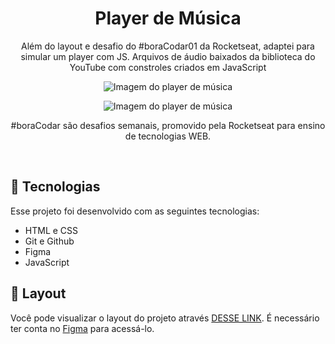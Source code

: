 <h1 align="center"> Player de Música </h1>

<p align="center">
Além do layout e desafio do #boraCodar01 da Rocketseat, adaptei para simular um player com JS. Arquivos de áudio baixados da biblioteca do YouTube com constroles criados em JavaScript <br/>
</p>

<p align="center">
  <img alt="Imagem do player de música" src="./public/play1.png">
</p>
<p align="center">
  <img alt="Imagem do player de música" src="./public/play2.png">
</p>

<p align="center">
#boraCodar são desafios semanais, promovido pela Rocketseat para ensino de tecnologias WEB. <br/>
</p>



<br>

## 🚀 Tecnologias

Esse projeto foi desenvolvido com as seguintes tecnologias:

- HTML e CSS
- Git e Github
- Figma
- JavaScript

## 🔖 Layout

Você pode visualizar o layout do projeto através [DESSE LINK](https://www.figma.com/community/file/1195050524500542670). É necessário ter conta no [Figma](https://figma.com) para acessá-lo.


